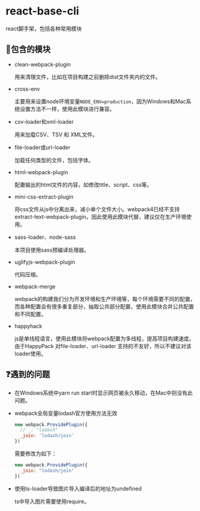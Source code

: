 # react-base-cli

react脚手架，包括各种常用模块

## :memo:包含的模块

- clean-webpack-plugin

  用来清理文件，比如在项目构建之前删除dist文件夹内的文件。
- cross-env

  主要用来设置node环境变量`NODE_ENV=production`，因为Windows和Mac系统设置方法不一样，使用此模块进行兼容。
- csv-loader和xml-loader

  用来加载CSV、TSV 和 XML文件。
- file-loader或url-loader

  加载任何类型的文件，包括字体。
- html-webpack-plugin

  配置输出的html文件的内容，如修改title、script、css等。
- mini-css-extract-plugin

  将css文件从js中分离出来，减小单个文件大小。webpack4已经不支持extract-text-webpack-plugin，因此使用此模块代替，建议仅在生产环境使用。
- sass-loader、node-sass

  本项目使用sass预编译处理器。
- uglifyjs-webpack-plugin

  代码压缩。
- webpack-merge

  webpack的构建我们分为开发环境和生产环境等，每个环境需要不同的配置，而各种配置会有很多重复部分，抽取公共部分配置，使用此模块合并公共配置和不同配置。
- happyhack

  js是单线程语言，使用此模块将webpack配置为多线程，提高项目构建速度。由于HappyPack 对file-loader、url-loader 支持的不友好，所以不建议对该loader使用。

## :question:遇到的问题

- 在Windows系统中yarn run start时显示网页被永久移动，在Mac中则没有此问题。

- webpack全局变量lodash官方使用方法无效

  ```javascript
  new webpack.ProvidePlugin({
    // _: "lodash"
    _join: 'lodash/join'
  })
  ```

  需要修改为如下：

  ```javascript
  new webpack.ProvidePlugin({
    _join: "lodash/join"
  })
  ```

- 使用ts-loader导致图片导入编译后的地址为undefined

  ts中导入图片需要使用require。
